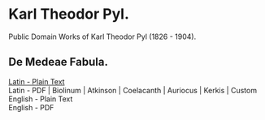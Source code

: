 # Karl Theodor Pyl.

Public Domain Works of Karl Theodor Pyl (1826 - 1904).

## De Medeae Fabula.

[Latin - Plain Text](de-medeae-fabula/full-text-latin.md)  
Latin - PDF | Biolinum | Atkinson | Coelacanth | Auriocus | Kerkis | Custom  
English - Plain Text  
English - PDF  
